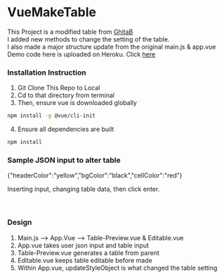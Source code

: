 # VueMakeTable


This Project is a modified table from [GhitaB](https://github.com/GhitaB/datatables-admin) <br>
I added new methods to change the setting of the table. <br> 
I also made a major structure update from the original main.js & app.vue <br>
Demo code here is uploaded on Heroku. Click [here](https://vuemaketable.herokuapp.com/) <br>

### Installation Instruction

1. Git Clone This Repo to Local <br>
2. Cd to that directory from terminal  <br>
3. Then, ensure vue is downloaded globally <br>

```bash
npm install -g @vue/cli-init
```
4. Ensure all dependencies are built <br>

```bash
npm install
```

### Sample JSON input to alter table
{"headerColor":"yellow","bgColor":"black","cellColor":"red"} <br>

Inserting input, changing table data, then click enter. <br>
<br>
<br>

### Design 
1. Main.js --> App.Vue --> Table-Preview.vue & Editable.vue <br>
2. App.vue takes user json input and table input <br>
3. Table-Preview.vue generates a table from parent <br>
4. Editable.vue keeps table editable before made <br>
5. Within App.vue, updateStyleObject is what changed the table setting <br>

